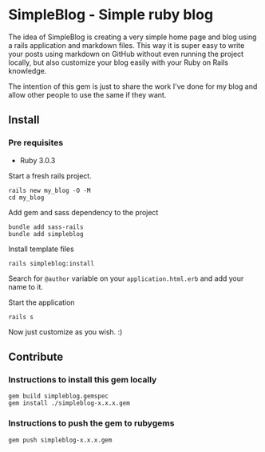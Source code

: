 # SimpleBlog - Simple ruby blog

The idea of SimpleBlog is creating a very simple home page and blog using a rails application and markdown files. This way it is super easy to write your posts using markdown on GitHub without even running the project locally, but also customize your blog easily with your Ruby on Rails knowledge.

The intention of this gem is just to share the work I've done for my blog and allow other people to use the same if they want.

## Install

### Pre requisites

* Ruby 3.0.3

Start a fresh rails project.

```shell
rails new my_blog -O -M
cd my_blog
```

Add gem and sass dependency to the project

```shell
bundle add sass-rails
bundle add simpleblog
```

Install template files

```shell
rails simpleblog:install
```

Search for `@author` variable on your `application.html.erb` and add your name to it.

Start the application

```shell
rails s
```

Now just customize as you wish. :)

## Contribute
### Instructions to install this gem locally

```shell
gem build simpleblog.gemspec
gem install ./simpleblog-x.x.x.gem
```

### Instructions to push the gem to rubygems

```shell
gem push simpleblog-x.x.x.gem
```
